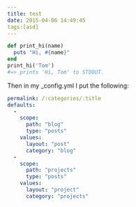 ```yaml
---
title: test
date: 2015-04-06 14:49:45
tags:[asd]
---
```



``` ruby
def print_hi(name)
  puts "Hi, #{name}"
end
print_hi('Tom')
#=> prints 'Hi, Tom' to STDOUT.
```


Then in my _config.yml I put the following:

``` yaml
permalink: /:categories/:title
defaults:
  -
    scope:
      path: "blog"
      type: "posts"
    values:
      layout: "post"
      category: "blog"
  -
    scope:
      path: "projects"
      type: "posts"
    values:
      layout: "project"
      category: "projects"
```
